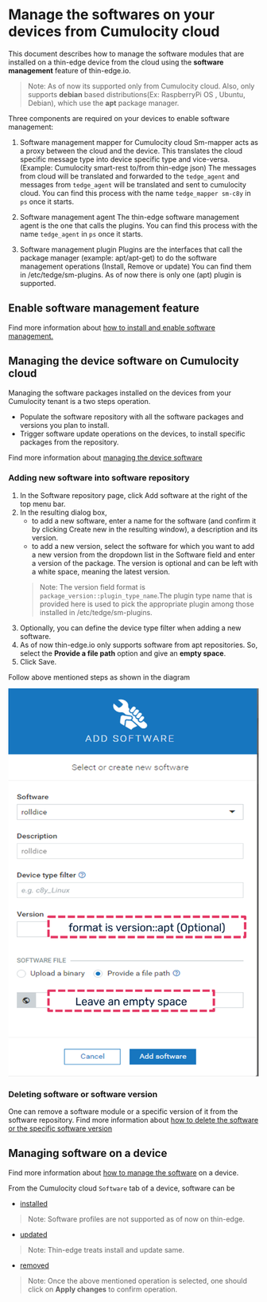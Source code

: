 # Manage the softwares on your devices from Cumulocity cloud

This document describes how to manage the software modules that are installed on a thin-edge device from the 
cloud using the **software management** feature of thin-edge.io.

> Note: As of now its supported only from Cumulocity cloud. Also, only supports **debian** based
 distributions(Ex: RaspberryPi OS , Ubuntu, Debian), which use the **apt** package manager.

Three components are required on your devices to enable software management:

1. Software management mapper for Cumulocity cloud
   Sm-mapper acts  as a proxy between the cloud and the device.
   This translates the cloud specific message type into device specific type and vice-versa.(Example: Cumulocity smart-rest to/from thin-edge json)
   The messages from cloud will be translated and forwarded to the `tedge_agent` and messages from `tedge_agent` will be translated and sent to cumulocity cloud.
   You can find this process with the name `tedge_mapper sm-c8y` in `ps` once it starts.

2. Software management agent
   The thin-edge software management agent is the one that calls the plugins.
   You can find this process with the name `tedge_agent` in `ps` once it starts.

3. Software management plugin
   Plugins are the interfaces that call the package manager (example: apt/apt-get) to do the software management operations (Install, Remove or update)
   You can find them in /etc/tedge/sm-plugins.
   As of now there is only one (apt) plugin is supported.


## Enable software management feature
 
Find more information about [how to install and enable software management.](../../howto-guides/0012_install_and_enable_software_management.md)
 
## Managing the device software on Cumulocity cloud
Managing the software packages installed on the devices from your Cumulocity tenant is a two steps operation.
* Populate the software repository with all the software packages and versions you plan to install.
* Trigger software update operations on the devices, to install specific packages from the repository.

Find more information about [managing the device software](https://cumulocity.com/guides/users-guide/device-management/#managing-device-software)

### Adding new software into software repository

1. In the Software repository page, click Add software at the right of the top menu bar.
2. In the resulting dialog box,
   - to add a new software, enter a name for the software (and confirm it by clicking Create new in the resulting window),
     a description and its version.
   - to add a new version, select the software for which you want to add a new version from the dropdown list in the Software
     field and enter a version of the package. The version is optional and can be left with a white space, meaning the latest version.
   > Note: The version field format is `package_version::plugin_type_name`.The plugin type name that is provided here is used to pick
     the appropriate plugin among those installed in /etc/tedge/sm-plugins.
3. Optionally, you can define the device type filter when adding a new software.
4. As of now thin-edge.io only supports software from apt repositories. So, select the **Provide a file path** option and give an **empty space**.
5. Click Save.

Follow above mentioned steps as shown in the diagram

 ![Add new software](./images/add-new-software-to-repo.png)

### Deleting software or software version
One can remove a software module or a specific version of it from the software repository.
Find more information about [how to delete the software or the specific software version](https://cumulocity.com/guides/users-guide/device-management/#deleting-softwares-or-software-versions)



## Managing software on a device
Find more information about [how to manage the software](https://cumulocity.com/guides/users-guide/device-management/#managing-software-on-a-device) on a device.

From the Cumulocity cloud `Software` tab of a device, software can be
* [installed](https://cumulocity.com/guides/users-guide/device-management/#to-install-software-on-a-device)
 > Note: Software profiles are not supported as of now on thin-edge.
* [updated](https://cumulocity.com/guides/users-guide/device-management/#to-update-software-on-a-device)
 > Note: Thin-edge treats install and update same.
* [removed](https://cumulocity.com/guides/users-guide/device-management/#to-delete-software-from-a-device)

> Note: Once the above mentioned operation is selected, one should click on **Apply changes** to confirm operation. 